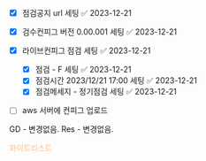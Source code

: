 
- [x] 점검공지 url 세팅 ✅ 2023-12-21
- [x] 검수컨피그 버전 0.00.001 세팅 ✅ 2023-12-21
- [x] 라이브컨피그 점검 세팅 ✅ 2023-12-21
	- [x] 점검 - F 세팅 ✅ 2023-12-21
	- [x] 점검시간 2023/12/21 17:00 세팅 ✅ 2023-12-21
	- [x] 점검메세지 - 정기점검 세팅 ✅ 2023-12-21
- [ ] aws 서버에 컨피그 업로드



GD  - 변경없음.
Res - 변경없음.



<font color="#fac08f">화이트리스트</font>